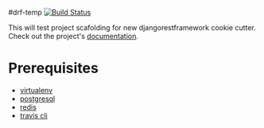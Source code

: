#drf-temp
[![Build Status](https://travis-ci.org/thisismsreddy/drf-temp.svg?branch=master)](https://travis-ci.org/thisismsreddy/drf-temp)

This will test project scafolding for new djangorestframework cookie cutter. Check out the project's [documentation](http://thisismsreddy.github.io/drf-temp/).

# Prerequisites
- [virtualenv](https://virtualenv.pypa.io/en/latest/)
- [postgresql](http://www.postgresql.org/)
- [redis](http://redis.io/)
- [travis cli](http://blog.travis-ci.com/2013-01-14-new-client/)
